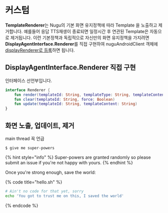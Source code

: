 # 커스텀

**TemplateRenderer**는 Nugu의 기본 화면 유지정책에 따라 Template 을 노출하고 제거합니다. 예를들어 응답 TTS재생이 종료되면 일정시간 후 연관된 Template은 자동으로 제거됩니다. 이런 기본정책과 독립적으로 자신만의 화면 유지정책을 가지려면 **DisplayAgentInterface.Renderer**를 직접 구현하여 nuguAndroidClient 객체에 [displayRenderer로 등록](https://app.gitbook.com/@nugu-developers-docs/s/dev/nugu-sdk/platform/android/nugu-display#templaterenderer-1)하면 됩니다.

## DisplayAgentInterface.Renderer 직접 구현

인터페이스 선언부입니다. 

```kotlin
interface Renderer {
    fun render(templateId: String, templateType: String, templateContent: String, header: Header, displayType: Type): Boolean
    fun clear(templateId: String, force: Boolean)
    fun update(templateId: String, templateContent: String)
}
```

## 화면 노출, 업데이트, 제거 

main thread 꼭 언급

```
$ give me super-powers
```

{% hint style="info" %}
 Super-powers are granted randomly so please submit an issue if you're not happy with yours.
{% endhint %}

Once you're strong enough, save the world:

{% code title="hello.sh" %}
```bash
# Ain't no code for that yet, sorry
echo 'You got to trust me on this, I saved the world'
```
{% endcode %}

## 

